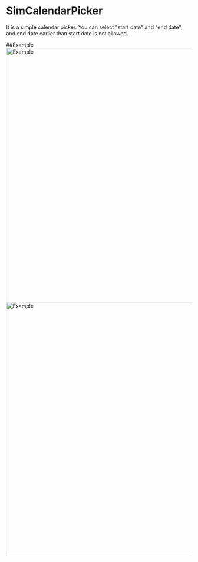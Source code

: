 # SimCalendarPicker
It is a simple calendar picker. You can select "start date" and "end date", and end date earlier than start date is not allowed.

##Example
<img src="https://github.com/aac1109/SimCalendarPicker/blob/master/main_screen.png?raw=true" alt="Example" style="width: 690px;" />
<img src="https://github.com/aac1109/SimCalendarPicker/blob/master/calendar_picker.png?raw=true" alt="Example" style="width: 690px;" />
